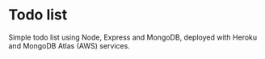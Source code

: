 # Todo list
Simple todo list using Node, Express and MongoDB, deployed with Heroku and MongoDB Atlas (AWS) services.